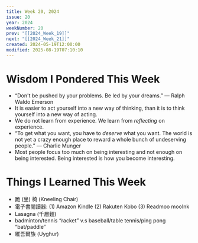 ```yaml
---
title: Week 20, 2024
issue: 20
year: 2024
weekNumber: 20
prev: "[[2024_Week_19]]"
next: "[[2024_Week_21]]"
created: 2024-05-19T12:00:00
modified: 2025-08-19T07:10:10
---
```


# Wisdom I Pondered This Week

* “Don't be pushed by your problems. Be led by your dreams.” — Ralph Waldo Emerson
* It is easier to act yourself into a new way of thinking, than it is to think yourself into a new way of acting.
* We do not learn from experience. We learn from _reflecting_ on experience.
* “To get what you want, you have to _deserve_ what you want. The world is not yet a crazy enough place to reward a whole bunch of undeserving people.” ― Charlie Munger
* Most people focus too much on being interesting and not enough on being interested. Being interested is how you become interesting.

# Things I Learned This Week

* 跪 (坐) 椅 (Kneeling Chair)
* 電子書閱讀器: (1) Amazon Kindle (2) Rakuten Kobo (3) Readmoo mooInk
* Lasagna (千層麵)
* badminton/tennis “racket” v.s baseball/table tennis/ping pong “bat/paddle”
* 維吾爾族 (Uyghur)
